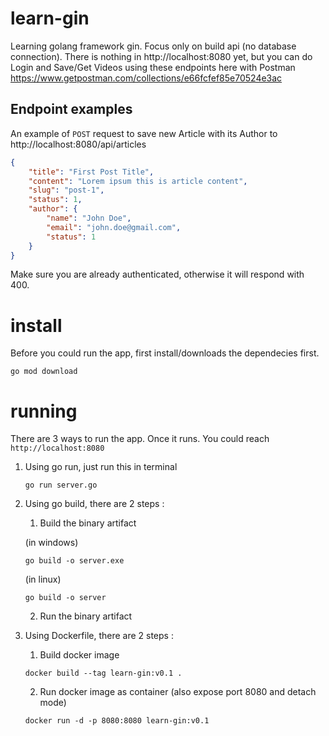 # learn-gin

Learning golang framework gin.
Focus only on build api (no database connection).
There is nothing in http://localhost:8080 yet, but you can do Login and Save/Get Videos using these endpoints here with Postman https://www.getpostman.com/collections/e66fcfef85e70524e3ac

## Endpoint examples 
An example of `POST` request to save new Article with its Author to http://localhost:8080/api/articles 
```json
{
    "title": "First Post Title",
    "content": "Lorem ipsum this is article content",
    "slug": "post-1",
    "status": 1,
    "author": {
        "name": "John Doe",
        "email": "john.doe@gmail.com",
        "status": 1
    }
}
```
Make sure you are already authenticated, otherwise it will respond with 400.

# install
Before you could run the app, first install/downloads the dependecies first.
```
go mod download
```

# running
There are 3 ways to run the app. Once it runs. You could reach `http://localhost:8080`
1. Using go run, just run this in terminal
   ```
   go run server.go
   ```
2. Using go build, there are 2 steps :
   1. Build the binary artifact

    (in windows)
   ```
   go build -o server.exe
   ```
    (in linux)
   ```
   go build -o server
   ```
   2. Run the binary artifact
3. Using Dockerfile, there are 2 steps :
   1. Build docker image
    ```
    docker build --tag learn-gin:v0.1 .
    ```
   2. Run docker image as container (also expose port 8080 and detach mode)
    ```
    docker run -d -p 8080:8080 learn-gin:v0.1
    ```
